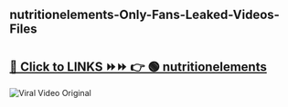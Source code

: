 
 ## nutritionelements-Only-Fans-Leaked-Videos-Files

# <h2><a href="https://mediaupload.pro?nutritionelements">🔗 Click to LINKS ⏩⏩ 👉 🟢 nutritionelements </a></h2>

<a href="https://mediaupload.pro?nutritionelements" rel="nofollow" data-target="animated-image.originalLink"><img src="https://i.ibb.co.com/xMMVF88/686577567.gif" alt="Viral Video Original" style="max-width: 100%; display: inline-block;" data-target="animated-image.originalImage"></a>